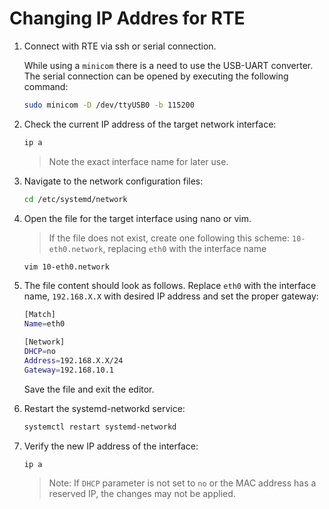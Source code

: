 # Changing IP Addres for RTE

1. Connect with RTE via ssh or serial connection.
   
   While using a `minicom` there is a need to use the USB-UART converter.
   The serial connection can be opened by executing the following command:
    
   ```bash
   sudo minicom -D /dev/ttyUSB0 -b 115200 
   ```

1. Check the current IP address of the target network interface:

   ```bash
   ip a
   ```

   > Note the exact interface name for later use.

1. Navigate to the network configuration files:

   ```bash
   cd /etc/systemd/network
   ```

1. Open the file for the target interface using nano or vim.

   > If the file does not exist, create one following this scheme:
   > `10-eth0.network`, replacing `eth0` with the interface name

   ```bash
   vim 10-eth0.network
   ```

1. The file content should look as follows. Replace `eth0` with the interface
   name, `192.168.X.X` with desired IP address and set the proper gateway:

   ```bash
   [Match]
   Name=eth0

   [Network]
   DHCP=no
   Address=192.168.X.X/24
   Gateway=192.168.10.1
   ```

   Save the file and exit the editor.

1. Restart the systemd-networkd service:

   ```bash
   systemctl restart systemd-networkd
   ```

1. Verify the new IP address of the interface:

   ```bash
   ip a
   ```
   > Note: If `DHCP` parameter is not set to `no` or the MAC address has a reserved IP,
   > the changes may not be applied.

